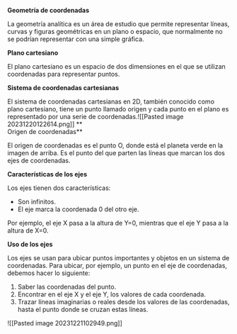   


**Geometría de coordenadas**

La geometría analítica es un área de estudio que permite representar líneas, curvas y figuras geométricas en un plano o espacio, que normalmente no se podrían representar con una simple gráfica.

**Plano cartesiano**

El plano cartesiano es un espacio de dos dimensiones en el que se utilizan coordenadas para representar puntos.

**Sistema de coordenadas cartesianas**

El sistema de coordenadas cartesianas en 2D, también conocido como plano cartesiano, tiene un punto llamado origen y cada punto en el plano es representado por una serie de coordenadas.![[Pasted image 20231220122614.png]]
**  
Origen de coordenadas**

El origen de coordenadas es el punto O, donde está el planeta verde en la imagen de arriba. Es el punto del que parten las líneas que marcan los dos ejes de coordenadas.

**Características de los ejes**

Los ejes tienen dos características:

- Son infinitos.
- El eje marca la coordenada 0 del otro eje.

Por ejemplo, el eje X pasa a la altura de Y=0, mientras que el eje Y pasa a la altura de X=0.

**Uso de los ejes**

Los ejes se usan para ubicar puntos importantes y objetos en un sistema de coordenadas. Para ubicar, por ejemplo, un punto en el eje de coordenadas, debemos hacer lo siguiente:

1. Saber las coordenadas del punto.
2. Encontrar en el eje X y el eje Y, los valores de cada coordenada.
3. Trazar líneas imaginarias o reales desde los valores de las coordenadas, hasta el punto donde se cruzan estas líneas.


![[Pasted image 20231221102949.png]]